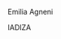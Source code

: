  <div class="media">
  <div class="media-content">
      <p class="title is-4">Emilia Agneni</p>
      <p class="subtitle is-6">IADIZA</p>
  </div>
</div>
